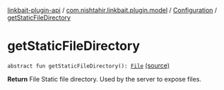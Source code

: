 [linkbait-plugin-api](../../index.md) / [com.nishtahir.linkbait.plugin.model](../index.md) / [Configuration](index.md) / [getStaticFileDirectory](.)

# getStaticFileDirectory

`abstract fun getStaticFileDirectory(): `[`File`](http://docs.oracle.com/javase/6/docs/api/java/io/File.html) [(source)](https://gitlab.com/nishtahir/linkbait/tree/master/linkbait-plugin-api/src/main/kotlin//com/nishtahir/linkbait/plugin/model/Configuration.kt#L13)

**Return**
File Static file directory. Used by the server to expose files.

